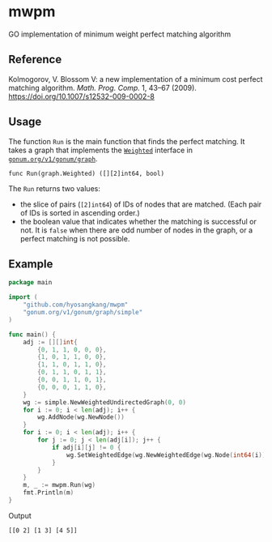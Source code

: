 # mwpm
GO implementation of minimum weight perfect matching algorithm

## Reference
Kolmogorov, V. Blossom V: a new implementation of a minimum cost perfect matching algorithm. <em>Math. Prog. Comp.</em> 1, 43–67 (2009). https://doi.org/10.1007/s12532-009-0002-8
 
## Usage
The function `Run` is the main function that finds the perfect matching. It takes a graph that implements the [`Weighted`](https://pkg.go.dev/gonum.org/v1/gonum/graph#Weighted) interface in [`gonum.org/v1/gonum/graph`](https://pkg.go.dev/gonum.org/v1/gonum/graph).

```
func Run(graph.Weighted) ([][2]int64, bool)
```

The `Run` returns two values:
* the slice of pairs (`[2]int64`) of IDs of nodes that are matched. (Each pair of IDs is sorted in ascending order.) 
* the boolean value that indicates whether the matching is successful or not. It is `false` when there are odd number of nodes in the graph, or a perfect matching is not possible.

## Example

```go
package main

import (
    "github.com/hyosangkang/mwpm"
    "gonum.org/v1/gonum/graph/simple"
)

func main() {
	adj := [][]int{
		{0, 1, 1, 0, 0, 0},
		{1, 0, 1, 1, 0, 0},
		{1, 1, 0, 1, 1, 0},
		{0, 1, 1, 0, 1, 1},
		{0, 0, 1, 1, 0, 1},
		{0, 0, 0, 1, 1, 0},
	}
	wg := simple.NewWeightedUndirectedGraph(0, 0)
	for i := 0; i < len(adj); i++ {
		wg.AddNode(wg.NewNode())
	}
	for i := 0; i < len(adj); i++ {
		for j := 0; j < len(adj[i]); j++ {
			if adj[i][j] != 0 {
				wg.SetWeightedEdge(wg.NewWeightedEdge(wg.Node(int64(i)), wg.Node(int64(j)), float64(adj[i][j])))
			}
		}
	}
    m, _ := mwpm.Run(wg)
    fmt.Println(m)
}
```

Output
```
[[0 2] [1 3] [4 5]]
```
